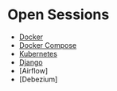 # Open Sessions

- [Docker](/docker/README.md)
- [Docker Compose](/docker-compose/README.md)
- [Kubernetes](/kubernetes/README.md)
- [Django](/django/README.md)
- [Airflow]
- [Debezium]